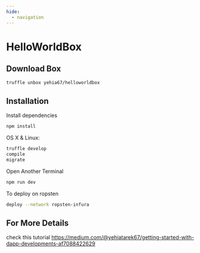 ```yaml
---
hide:
  - navigation
---
```


# HelloWorldBox

## Download Box
```sh
truffle unbox yehia67/helloworldbox
```

## Installation

Install dependencies 
```sh
npm install
```
OS X & Linux:

```sh
truffle develop
compile
migrate
```
Open Another Terminal
```sh
npm run dev
```
To deploy on ropsten
```sh
deploy --network ropsten-infura
```
## For More Details
check this tutorial https://medium.com/@yehiatarek67/getting-started-with-dapp-developments-af7088422629
